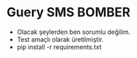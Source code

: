 # Guery SMS BOMBER
- Olacak şeylerden ben sorumlu değilim.
- Test amaçlı olarak üretilmiştir.
- pip install -r requirements.txt
